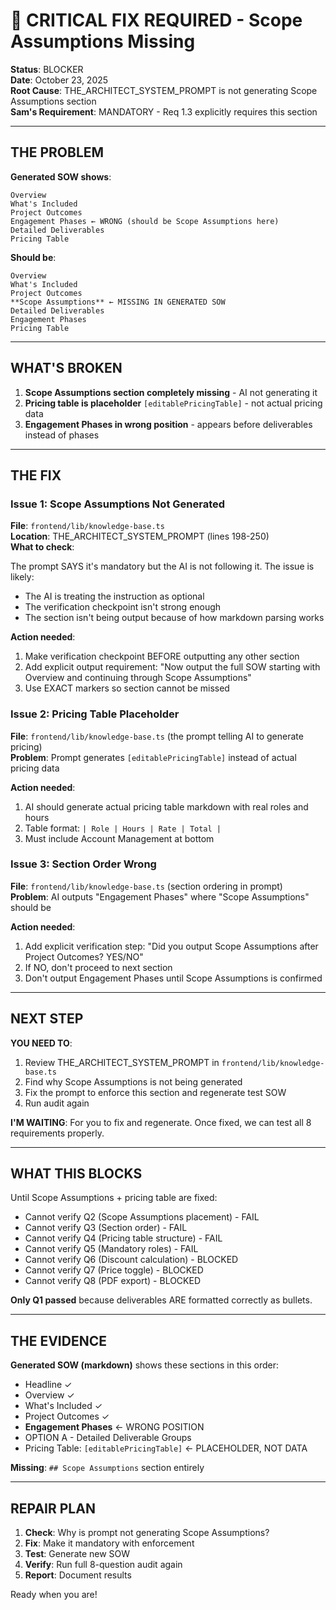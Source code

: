 # 🚨 CRITICAL FIX REQUIRED - Scope Assumptions Missing

**Status**: BLOCKER  
**Date**: October 23, 2025  
**Root Cause**: THE_ARCHITECT_SYSTEM_PROMPT is not generating Scope Assumptions section  
**Sam's Requirement**: MANDATORY - Req 1.3 explicitly requires this section  

---

## THE PROBLEM

**Generated SOW shows**:
```
Overview
What's Included  
Project Outcomes
Engagement Phases ← WRONG (should be Scope Assumptions here)
Detailed Deliverables
Pricing Table
```

**Should be**:
```
Overview
What's Included
Project Outcomes
**Scope Assumptions** ← MISSING IN GENERATED SOW
Detailed Deliverables
Engagement Phases
Pricing Table
```

---

## WHAT'S BROKEN

1. **Scope Assumptions section completely missing** - AI not generating it
2. **Pricing table is placeholder** `[editablePricingTable]` - not actual pricing data
3. **Engagement Phases in wrong position** - appears before deliverables instead of phases

---

## THE FIX

### Issue 1: Scope Assumptions Not Generated

**File**: `frontend/lib/knowledge-base.ts`  
**Location**: THE_ARCHITECT_SYSTEM_PROMPT (lines 198-250)  
**What to check**:

The prompt SAYS it's mandatory but the AI is not following it. The issue is likely:
- The AI is treating the instruction as optional
- The verification checkpoint isn't strong enough
- The section isn't being output because of how markdown parsing works

**Action needed**:
1. Make verification checkpoint BEFORE outputting any other section
2. Add explicit output requirement: "Now output the full SOW starting with Overview and continuing through Scope Assumptions"
3. Use EXACT markers so section cannot be missed

### Issue 2: Pricing Table Placeholder

**File**: `frontend/lib/knowledge-base.ts` (the prompt telling AI to generate pricing)  
**Problem**: Prompt generates `[editablePricingTable]` instead of actual pricing data

**Action needed**:
1. AI should generate actual pricing table markdown with real roles and hours
2. Table format: `| Role | Hours | Rate | Total |`
3. Must include Account Management at bottom

### Issue 3: Section Order Wrong

**File**: `frontend/lib/knowledge-base.ts` (section ordering in prompt)  
**Problem**: AI outputs "Engagement Phases" where "Scope Assumptions" should be

**Action needed**:
1. Add explicit verification step: "Did you output Scope Assumptions after Project Outcomes? YES/NO"
2. If NO, don't proceed to next section
3. Don't output Engagement Phases until Scope Assumptions is confirmed

---

## NEXT STEP

**YOU NEED TO**:
1. Review THE_ARCHITECT_SYSTEM_PROMPT in `frontend/lib/knowledge-base.ts`
2. Find why Scope Assumptions is not being generated
3. Fix the prompt to enforce this section and regenerate test SOW
4. Run audit again

**I'M WAITING**: For you to fix and regenerate. Once fixed, we can test all 8 requirements properly.

---

## WHAT THIS BLOCKS

Until Scope Assumptions + pricing table are fixed:
- Cannot verify Q2 (Scope Assumptions placement) - FAIL
- Cannot verify Q3 (Section order) - FAIL  
- Cannot verify Q4 (Pricing table structure) - FAIL
- Cannot verify Q5 (Mandatory roles) - FAIL
- Cannot verify Q6 (Discount calculation) - BLOCKED
- Cannot verify Q7 (Price toggle) - BLOCKED
- Cannot verify Q8 (PDF export) - BLOCKED

**Only Q1 passed** because deliverables ARE formatted correctly as bullets.

---

## THE EVIDENCE

**Generated SOW (markdown)** shows these sections in this order:
- Headline ✓
- Overview ✓
- What's Included ✓
- Project Outcomes ✓
- **Engagement Phases** ← WRONG POSITION
- OPTION A - Detailed Deliverable Groups
- Pricing Table: `[editablePricingTable]` ← PLACEHOLDER, NOT DATA

**Missing**: `## Scope Assumptions` section entirely

---

## REPAIR PLAN

1. **Check**: Why is prompt not generating Scope Assumptions?
2. **Fix**: Make it mandatory with enforcement
3. **Test**: Generate new SOW
4. **Verify**: Run full 8-question audit again
5. **Report**: Document results

Ready when you are!
